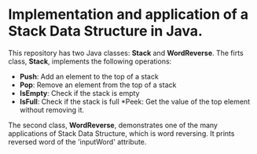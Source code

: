 # Implementation and application of a Stack Data Structure in Java.
This repository has two Java classes: **Stack** and **WordReverse**.
The firts class, **Stack**, implements the following operations:
  * **Push**: Add an element to the top of a stack
  * **Pop**: Remove an element from the top of a stack
  * **IsEmpty**: Check if the stack is empty
  * **IsFull**: Check if the stack is full
  *Peek: Get the value of the top element without removing it.
  
 The second class, **WordReverse**, demonstrates one of the many applications of Stack Data Structure, which is word reversing.
 It prints reversed word of the 'inputWord' attribute.
  
  
